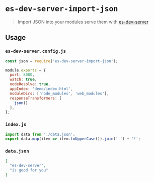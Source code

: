 # `es-dev-server-import-json`

> Import JSON into your modules serve them with [es-dev-server](http://npm.im/es-dev-server)

## Usage

### `es-dev-server.config.js`

```js
const json = require('es-dev-server-import-json');

module.exports = {
  port: 8080,
  watch: true,
  nodeResolve: true,
  appIndex: 'demo/index.html',
  moduleDirs: ['node_modules', 'web_modules'],
  responseTransformers: [
    json()
  ],
};
```

### `index.js`

```js
import data from './data.json';
export data.map(item => item.toUpperCase()).join(' ') + '!';
```

### `data.json`

```json
[
  "es-dev-server",
  "is good for you"
]
```
